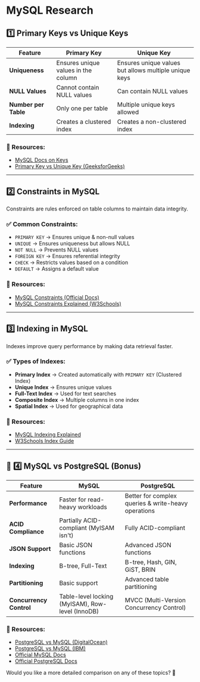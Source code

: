 # MySQL Research

## 1️⃣ Primary Keys vs Unique Keys  
| Feature | Primary Key | Unique Key |
|---------|------------|------------|
| **Uniqueness** | Ensures unique values in the column | Ensures unique values but allows multiple unique keys |
| **NULL Values** | Cannot contain NULL values | Can contain NULL values |
| **Number per Table** | Only one per table | Multiple unique keys allowed |
| **Indexing** | Creates a clustered index | Creates a non-clustered index |

### 📖 Resources:  
- [MySQL Docs on Keys](https://dev.mysql.com/doc/refman/8.0/en/create-table.html)  
- [Primary Key vs Unique Key (GeeksforGeeks)](https://www.geeksforgeeks.org/difference-between-primary-key-and-unique-key/)  

---

## 2️⃣ Constraints in MySQL  
Constraints are rules enforced on table columns to maintain data integrity.  

### ✅ Common Constraints:  
- `PRIMARY KEY` → Ensures unique & non-null values  
- `UNIQUE` → Ensures uniqueness but allows NULL  
- `NOT NULL` → Prevents NULL values  
- `FOREIGN KEY` → Ensures referential integrity  
- `CHECK` → Restricts values based on a condition  
- `DEFAULT` → Assigns a default value  

### 📖 Resources:  
- [MySQL Constraints (Official Docs)](https://dev.mysql.com/doc/refman/8.0/en/create-table.html#constraint-definitions)  
- [MySQL Constraints Explained (W3Schools)](https://www.w3schools.com/mysql/mysql_constraints.asp)  

---

## 3️⃣ Indexing in MySQL  
Indexes improve query performance by making data retrieval faster.  

### ✅ Types of Indexes:  
- **Primary Index** → Created automatically with `PRIMARY KEY` (Clustered Index)  
- **Unique Index** → Ensures unique values  
- **Full-Text Index** → Used for text searches  
- **Composite Index** → Multiple columns in one index  
- **Spatial Index** → Used for geographical data  

### 📖 Resources:  
- [MySQL Indexing Explained](https://dev.mysql.com/doc/refman/8.0/en/mysql-indexes.html)  
- [W3Schools Index Guide](https://www.w3schools.com/mysql/mysql_indexes.asp)  

---

## 🌟 4️⃣ MySQL vs PostgreSQL (Bonus)  
| Feature | MySQL | PostgreSQL |
|---------|------|------------|
| **Performance** | Faster for read-heavy workloads | Better for complex queries & write-heavy operations |
| **ACID Compliance** | Partially ACID-compliant (MyISAM isn't) | Fully ACID-compliant |
| **JSON Support** | Basic JSON functions | Advanced JSON functions |
| **Indexing** | B-tree, Full-Text | B-tree, Hash, GIN, GiST, BRIN |
| **Partitioning** | Basic support | Advanced table partitioning |
| **Concurrency Control** | Table-level locking (MyISAM), Row-level (InnoDB) | MVCC (Multi-Version Concurrency Control) |

### 📖 Resources:  
- [PostgreSQL vs MySQL (DigitalOcean)](https://www.digitalocean.com/community/tutorials/mysql-vs-postgresql)  
- [PostgreSQL vs MySQL (IBM)](https://www.ibm.com/cloud/blog/mysql-vs-postgresql)  
- [Official MySQL Docs](https://dev.mysql.com/doc/)  
- [Official PostgreSQL Docs](https://www.postgresql.org/docs/)  

Would you like a more detailed comparison on any of these topics? 🚀
